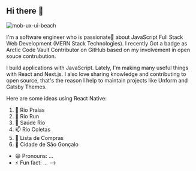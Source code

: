 ## Hi there 👋

![mob-ux-ui-beach](https://user-images.githubusercontent.com/10963220/91584207-b0a83a00-e928-11ea-9e09-d0874e54b868.gif)

I'm a software engineer who is passionate💖 about JavaScript Full Stack Web Development (MERN Stack Technologies). I recently Got a badge as Arctic Code Vault Contributor on GitHub based on my involvement in open souce contrubution.

I build applications with JavaScript. Lately, I'm making many useful things with React and Next.js. I also love sharing knowledge and contributing to open source, that's the reason I help to maintain projects like Unform and Gatsby Themes.

Here are some ideas using React Native:

1. 🔭 Rio Praias
2. 🌱 Rio Run
3. 👯 Saúde Rio
4. 📫 Rio Coletas
5. 🤔  Lista de Compras
6. 💬 Cidade de São Gonçalo
- 😄 Pronouns: ...
- ⚡ Fun fact: ...
-->
